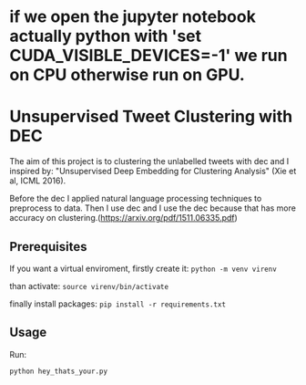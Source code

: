 # if we open the jupyter notebook actually python with 'set CUDA_VISIBLE_DEVICES=-1' we run on CPU otherwise run on GPU.

# Unsupervised Tweet Clustering with DEC
The aim of this project is to clustering the unlabelled tweets with dec and I inspired by: "Unsupervised Deep Embedding for Clustering Analysis" (Xie et al, ICML 2016).

Before the dec I applied natural language processing techniques to preprocess to data. Then I use dec and I use the dec because that has more accuracy on clustering.(https://arxiv.org/pdf/1511.06335.pdf)

## Prerequisites
If you want a virtual enviroment, firstly create it:
`python -m venv virenv`

than activate:
`source virenv/bin/activate`

finally install packages:
`pip install -r requirements.txt`

## Usage
Run:

`python hey_thats_your.py`
